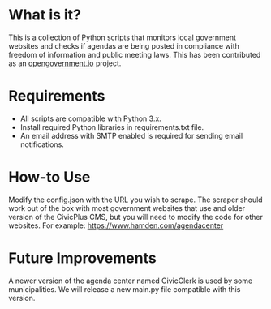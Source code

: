# What is it?
This is a collection of Python scripts that monitors local government websites and checks if agendas are being posted in compliance with freedom of information and public meeting laws. This has been contributed as an [opengovernment.io](https://opengovernment.io) project.

# Requirements
- All scripts are compatible with Python 3.x. 
- Install required Python libraries in requirements.txt file.
- An email address with SMTP enabled is required for sending email notifications.

# How-to Use
Modify the config.json with the URL you wish to scrape. The scraper should work out of the box with most government websites that use and older version of the CivicPlus CMS, but you will need to modify the code for other websites. For example: https://www.hamden.com/agendacenter

# Future Improvements
A newer version of the agenda center named CivicClerk is used by some municipalities. We will release a new main.py file compatible with this version. 
